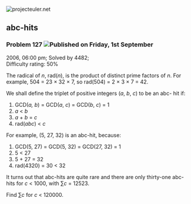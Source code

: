 ![projecteuler.net](images/print_page_logo.png)

## abc-hits

### Problem 127 ![](images/icon_info.png)Published on Friday, 1st September
2006, 06:00 pm; Solved by 4482;  
Difficulty rating: 50%

The radical of _n_, rad(_n_), is the product of distinct prime factors of _n_.
For example, 504 = 23 × 32 × 7, so rad(504) = 2 × 3 × 7 = 42.

We shall define the triplet of positive integers (_a_, _b_, _c_) to be an abc-
hit if:

  1. GCD(_a,_ _b_) = GCD(_a_, _c_) = GCD(_b_, _c_) = 1
  2. _a_ &lt; _b_
  3. _a_ \+ _b_ = _c_
  4. rad(_abc_) &lt; _c_

For example, (5, 27, 32) is an abc-hit, because:

  1. GCD(5, 27) = GCD(5, 32) = GCD(27, 32) = 1
  2. 5 &lt; 27
  3. 5 + 27 = 32
  4. rad(4320) = 30 &lt; 32

It turns out that abc-hits are quite rare and there are only thirty-one abc-
hits for _c_ &lt; 1000, with ∑_c_ = 12523.

Find ∑_c_ for _c_ &lt; 120000.

  
  

